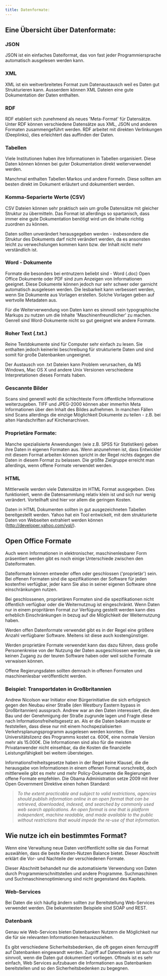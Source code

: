 ```yaml
---
title: Datenformate:
---
```


## Eine Übersicht über Datenformate:

### JSON

JSON ist ein einfaches Dateiformat, das von fast jeder Programmiersprache automatisch ausgelesen werden kann.

### XML

XML ist ein weitverbreitetes Format zum Datenaustausch weil es Daten gut Strukturieren kann. Ausserdem können XML Dateien eine gute Dokumentation der Daten enthalten.

### RDF

RDF etabliert sich zunehmend als neues 'Meta-Format' für Datensätze. Unter RDF können verschiedene Datensätze aus XML, JSON und anderen Formaten zusammengeführt werden. RDF arbeitet mit direkten Verlinkungen (Deeplinks), dies erleichtert das auffinden der Daten.

### Tabellen

Viele Institutionen haben ihre Informationen in Tabellen organisiert. Diese Daten können können bei guter Dokumentation direkt weiterverwendet werden.

Manchmal enthalten Tabellen Markos und andere Formeln. Diese sollten am besten direkt im Dokument erläutert und dokumentiert werden.

### Komma-Separierte Werte (CSV)

CSV Dateien können sehr praktisch sein um große Datensätze mit gleicher Struktur zu übermitteln. Das Format ist allerdings so spartanisch, dass immer eine gute Dokumentation benötigt wird um die Inhalte richtig zuordnen zu können.

Daten sollten unverändert herausgegeben werden - insbesondere die Struktur des Dokuments darf nicht verändert werden, da es ansonsten leicht zu verwechslungen kommen kann bzw. der Inhalt nicht mehr verständlich ist.

### Word - Dokumente

Formate die besonders bei entnutzern beliebt sind - Word (.doc) Open Office Dokumente oder PDF sind zum Anzeigen von Informationen geeignet. Diese Dokumente können jedoch nur sehr schwer oder garnicht automatisch ausgelesen werden. Die lesbarkeit kann verbessert werden, wenn Sie Dokumente aus Vorlagen erstellen. Solche Vorlagen geben auf wertvolle Metadaten aus.

Für die Weiterverwendung von Daten kann es sinnvoll sein typographische Markups zu nutzen um die Inhalte 'Maschinenfreundlicher' zu machen. Genrell sind Word-Dokumente nicht so gut geeignet wie andere Formate.

### Roher Text (.txt.)

Reine Textdokumente sind für Computer sehr einfach zu lesen. Sie enthalten jedoch keinerlei beschreibung für strukturierte Daten und sind somit für große Datenbanken ungeeignet.

Der Austausch von .txt Dateien kann Problem verursachen, da MS Windows, Mac OS X und andere Unix Versionen verschiedene Interpretationen dieses Formats haben.

### Gescannte Bilder

Scans sind generell wohl die schlechteste Form öffentliche Informatione weiterzugeben. TIFF und JPEG-2000 können aber immerhin Meta Informationen über den Inhalt des Bildes aufnehmen. In manchen Fällen sind Scans allerdings die einzige Möglichkeit Dokumente zu teilen - z.B. bei alten Handschriften auf Kirchenarchiven.

### Proprietäre Formate:

Manche spezialisierte Anwendungen (wie z.B. SPSS für Statistiken) geben ihre Daten in eigenen Formaten aus. Wenn anzunehmen ist, dass Entwickler mit diesem Format arbeiten können spricht in der Regel nichts dagegen die Daten in diesem Format zu belassen. Die größte Zielgruppe erreicht man allerdings, wenn offene Formate verwendet werden.

### HTML

Mittlerweile werden viele Datensätze im HTML Format ausgegeben. Dies funktioniert, wenn die Datensammlung relativ klein ist und sich nur wenig verändert. Vorteilhaft sind hier vor allem die geringen Kosten.

Daten in HTML Dokumenten sollten in gut ausgezeichneten Tabellen bereitgestellt werden. Yahoo hat ein Tool entwickelt, mit dem strukturierte Daten von Webseiten extrahiert werden können (<http://developer.yahoo.com/yql/>).

## Open Office Formate

Auch wenn Informationen in elektronischer, maschinenlesbarer Form präsentiert werden gibt es noch einige Unterschiede zwischen den Dateiformaten.

Dateiformate können entweder offen oder geschlossen ('proprietär') sein. Bei offenen Formaten sind die spezifikationen der Software für jeden kostenfrei verfügbar, jeder kann Sie also in seiner eigenen Software ohne einschränkungen nutzen.

Bei geschlossenen, proprietären Formaten sind die spezifikationen nicht öffentlich verfügbar oder die Weiternutznug ist eingeschränkt. Wenn Daten nur in einem propritären Format zur Verfügung gestellt werden kann dies erheblich Einschränkungen in bezug auf die Möglichkeit der Weiternutzung haben.

Werden offen Datenformate verwendet gibt es in der Regel eine größere Anzahl verfügbarer Software. Meitens ist diese auch kostengünstiger.

Werden proprietäre Formate verwendet kann das dazu führen, dass große Personenkreise von der Nutzung der Daten ausgeschlossen werden, da sie keinen Zugang zu der teuren Software haben oder weil solche Formate verwaisen können.

Offene Regierungsdaten sollten demnach in offenen Formaten und maschinenlesbar veröffentlicht werden.

### Beispiel: Transportdaten in Großbritannien

Andrew Nicolson war Initiator einer Bürgerinitiative die sich erfolgreich gegen den Neubau einer Straße (den Westbury Eastern bypass in Großbritannien) aussprach. Andrew war an den Daten interessiert, die dem Bau und der Genehmigung der Straße zugrunde lagen und Fragte diese nach Informationsfreiheitsgesetz an. Als er die Daten bekam musste er feststellen, dass diese nur mit einem hochspezialisierten Verkehrsplanungsprogramm ausgelesen werden konnten. Eine Universitätslizenz des Programms kostet ca. 600€, eine normale Version mehr als 15.000€. Die Informationen sind also für die meisten Privatanwender nicht einsehbar, da die Kosten die finanzielle Leistungsfähigkeit bei weitem übersteigen.

Informationsfreiheitsgesetze haben in der Regel keine Klausel, die die herausgabe von Informationen in einem offenen Format vorschreibt, doch mittlerweile gibt es mehr und mehr Policy-Dokumente die Regierungen offene Formate empfehlen. Die Obama Administration setze 2009 mit ihrer Open Government Direktive einen hohen Standard:

> *To the extent practicable and subject to valid restrictions, agencies should publish information online in an open format that can be retrieved, downloaded, indexed, and searched by commonly used web search applications. An open format is one that is platform independent, machine readable, and made available to the public without restrictions that would impede the re-use of that information.*

## Wie nutze ich ein bestimmtes Format?

Wenn eine Verwaltung neue Daten veröffentlicht sollte sie das Format auswählen, dass die beste Kosten-Nutzen Balance bietet. Dieser Abschnitt erklärt die Vor- und Nachteile der verschiedenen Formate.

Dieser Abschnitt behandelt nur die automatisierte Verwendung von Daten durch Programmierschnittstellen und andere Programme. Suchmaschinen und Suchmaschinenoptimierung sind nicht gegenstand des Kapitels.

### Web-Services

Bei Daten die sich häufig ändern sollten zur Bereitstellung Web-Services verwendet werden. Die bekanntesten Beispiele sind SOAP und REST.

### Datenbank

Genau wie Web-Services bieten Datenbanken Nutzern die Möglichkeit nur die für sie relevanten Informationen herauszuziehen.

Es gibt verschiedene Sicherheitsbedenken, die oft gegen einen fernzugriff auf Datenbanken eingewandt werden. Zugriff auf Datenbanken ist auch nur sinnvoll, wenn die Daten gut dokumentiert vorliegen. Oftmals ist es sehr einfach, Web Services aufzubauen die Informationen aus Datenbanken bereitstellen und so den Sicherheitsbedenken zu begegnen.